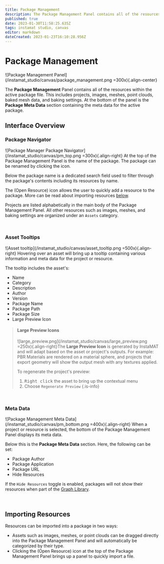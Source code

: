 ```yaml
---
title: Package Management
description: The Package Management Panel contains all of the resources within the active package file. This includes projects, images, meshes, point clouds, baked mesh data, and baking settings.
published: true
date: 2023-01-30T11:58:25.635Z
tags: instamat studio, canvas
editor: markdown
dateCreated: 2023-01-23T16:10:28.956Z
---
```


# Package Management

![Package Management Panel](/instamat_studio/canvas/package_management.png =300x){.align-center}

The **Package Management** Panel contains all of the resources within the active package file. This includes projects, images, meshes, point clouds, baked mesh data, and baking settings. At the bottom of the panel is the **Package Meta Data** section containing the meta data for the active package.

## Interface Overview

### Package Navigator

![Package Manager Package Navigator](/instamat_studio/canvas/pm_top.png =300x){.align-right} At the top of the Package Management Panel is the name of the package. The package can be renamed by clicking the <i class="fa-regular fa-pencil"></i> icon.

Below the package name is a dedicated search field used to filter through the package's contents including its resources by name.

The <i class="fa-regular fa-file-import"></i> (Open Resource) icon allows the user to quickly add a resource to the package. More can be read about importing resources <a href="#importing-resources">below</a>.

Projects are listed alphabetically in the main body of the Package Management Panel. All other resources such as images, meshes, and baking settings are organized under an `Assets` category.

<br style="clear: right;"/>

### Asset Tooltips

![Asset tooltip](/instamat_studio/canvas/asset_tooltip.png =500x){.align-right} Hovering over an asset will bring up a tooltip containing various information and meta data for the project or resource.

The tooltip includes the asset's:

- Name
- Category
- Description
- Author
- Version
- Package Name
- Package Path
- Package Size
- Large Preview Icon

> #### Large Preview Icons
> ![large_preview.png](/instamat_studio/canvas/large_preview.png =250x){.align-right}The **Large Preview Icon** is generated by InstaMAT and will adapt based on the asset or project's outputs. For example: PBR Materials are rendered on a material sphere, and projects that export geometry will show the output mesh with any textures applied.
>
> To regenerate the project's preview:
>
> 1. <kbd>Right click</kbd> the asset to bring up the contextual menu
> 2. Choose `Regenerate Preview`
{.is-info}
<br style ="clear: right;"/>

### Meta Data

![Package Management Meta Data](/instamat_studio/canvas/pm_bottom.png =400x){.align-right} When a project or resource is selected, the bottom of the Package Management Panel displays its meta data.

Below this is the **Package Meta Data** section. Here, the following can be set:

- Package Author
- Package Application
- Package URL
- Hide Resources

If the `Hide Resources` toggle is enabled, packages will not show their resources when part of the <a href="">Graph Library</a>.

<br style="clear: right;"/>

## Importing Resources

Resources can be imported into a package in two ways:

- Assets such as images, meshes, or point clouds can be dragged directly into the Package Management Panel and will automatically be categorized by their type.
- Clicking the <i class="fa-regular fa-file-import"></i> (Open Resource) icon at the top of the Package Management Panel brings up a panel to quickly import a file.